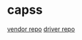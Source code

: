 # capss

[vendor repo](https://github.com/nassir1976/vendor)
[driver repo](https://github.com/nassir1976/driver)
